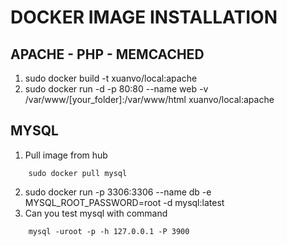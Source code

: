# DOCKER IMAGE INSTALLATION
## APACHE - PHP - MEMCACHED
1. sudo docker build -t xuanvo/local:apache
2. sudo docker run -d -p 80:80 --name web -v /var/www/[your_folder]:/var/www/html xuanvo/local:apache

## MYSQL
1. Pull image from hub

```
    sudo docker pull mysql
```

2. sudo docker run -p 3306:3306 --name db -e MYSQL_ROOT_PASSWORD=root -d mysql:latest
3. Can you test mysql with command 
```
    mysql -uroot -p -h 127.0.0.1 -P 3900
```
